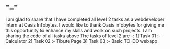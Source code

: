 # -_-

I am glad to share that I have completed all level 2 tasks as a webdeveloper intern at Oasis Infobytes.
I would like to thank Oasis infobytes for giving me this opportunity to enhance my skills and work on such projects.
I am sharing the code of all tasks above
The tasks of level 2 are -:
1] Task 01 :- Calculator
2] Task 02 :- Tibute Page
3] Task 03 :- Basic TO-DO webapp
